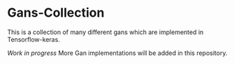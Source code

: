 # Gans-Collection
This is a collection of many different gans which are implemented in Tensorflow-keras.


*Work in progress*
More Gan implementations will be added in this repository.

